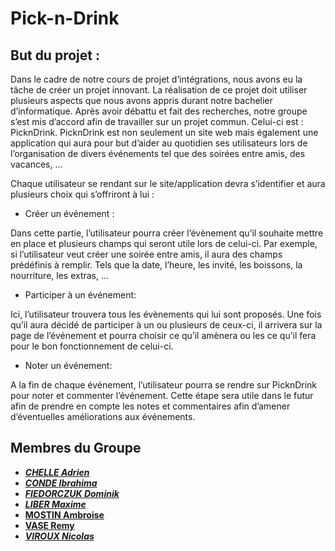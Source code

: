 # Pick-n-Drink

## But du projet :

Dans le cadre de notre cours de projet d’intégrations, nous avons eu la tâche de créer un projet innovant. La réalisation de ce projet doit utiliser plusieurs aspects que nous avons appris durant notre bachelier d’informatique. Après avoir débattu et fait des recherches, notre groupe s’est mis d’accord afin de travailler sur un projet commun. Celui-ci est : PicknDrink.
PicknDrink est non seulement un site web mais également une application qui aura pour but d’aider au quotidien ses utilisateurs lors de l’organisation de divers événements tel que des soirées entre amis, des vacances, … 

Chaque utilisateur se rendant sur le site/application devra s’identifier et aura plusieurs choix qui s’offriront à lui :
*	Créer un événement :  

Dans cette partie, l’utilisateur pourra créer l’évènement qu’il souhaite mettre en place et plusieurs champs qui seront utile lors de celui-ci. 
Par exemple, si l’utilisateur veut créer une soirée entre amis, il aura des champs prédéfinis à remplir. Tels que la date, l’heure, les invité, les boissons, la nourriture, les extras, …

*	Participer à un événement:  

Ici, l’utilisateur trouvera tous les évènements qui lui sont proposés. Une fois qu’il aura décidé de participer à un ou plusieurs de ceux-ci, il arrivera sur la page de l’événement et pourra choisir ce qu’il amènera ou les ce qu’il fera pour le bon fonctionnement de celui-ci.

*	Noter un événement:  

A la fin de chaque événement, l’utilisateur pourra se rendre sur PicknDrink pour noter et commenter l’événement. Cette étape sera utile dans le futur afin de prendre en compte les notes et commentaires afin d’amener d’éventuelles améliorations aux événements.


## Membres du Groupe 

- [_**CHELLE Adrien**_](https://github.com/ATHOOS)
- [_**CONDE Ibrahima**_](https://github.com/Ibra-Yves)
- [_**FIEDORCZUK Dominik**_](https://github.com/domad007) 
- [_**LIBER Maxime**_](https://github.com/LiberTMx)
- [ **MOSTIN Ambroise**](https://github.com/amostin)
- [ **VASE Remy**](https://github.com/RemyVase)
- [_**VIROUX Nicolas**_](https://github.com/VirouxNicolas) 

